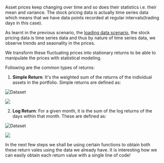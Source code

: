 Asset prices keep changing over time and so does their statistics i.e. their mean and variance. The stock pricing data is actually time series data which means that we have data points recorded at regular intervals(trading days in this case). 

As learnt in the previous scenario, the [loading data scenario](https://www.katacoda.com/orm-harshit-tyagi/scenarios/first_steps_quant_trading_1), the stock pricing data is time series data and thus by nature of time series data, we observe trends and seaonality in the prices. 

We transform these fluctuating prices into stationary returns to be able to manipulate the prices with statistical modeling.

Following are the common types of returns:

1. **Simple Return**: It's the weighted sum of the returns of the individual assets in the portfolio. Simple returns are defined as:

<img src="/orm-harshit-tyagi/scenarios/first_steps_quant_trading_2/assets/simple_return.png" alt="Dataset">

![](/harshit-tyagi/first_steps_quant_trading_2/assets/simple_return.png)


2. **Log Return**: For a given month, it is the sum of the log returns of the days within that month. These are defined as:

<img src="/orm-harshit-tyagi/scenarios/first_steps_quant_trading_2/assets/log_return.png" alt="Dataset">

![](/harshit-tyagi/first_steps_quant_trading_2/assets/log_return.png)

In the next few steps we shall be using certain functions to obtain both these return vales using the data we already have. It is interesting how we can easily obtain each return value with a single line of code!